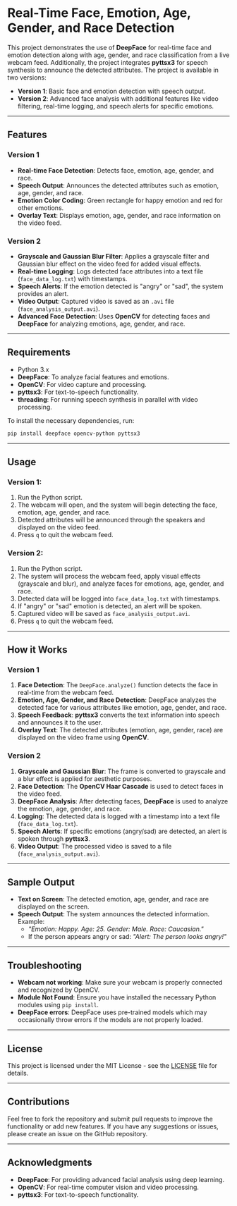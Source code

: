 
# Real-Time Face, Emotion, Age, Gender, and Race Detection

This project demonstrates the use of **DeepFace** for real-time face and emotion detection along with age, gender, and race classification from a live webcam feed. Additionally, the project integrates **pyttsx3** for speech synthesis to announce the detected attributes. The project is available in two versions:

- **Version 1**: Basic face and emotion detection with speech output.
- **Version 2**: Advanced face analysis with additional features like video filtering, real-time logging, and speech alerts for specific emotions.

---

## Features

### Version 1
- **Real-time Face Detection**: Detects face, emotion, age, gender, and race.
- **Speech Output**: Announces the detected attributes such as emotion, age, gender, and race.
- **Emotion Color Coding**: Green rectangle for happy emotion and red for other emotions.
- **Overlay Text**: Displays emotion, age, gender, and race information on the video feed.

### Version 2
- **Grayscale and Gaussian Blur Filter**: Applies a grayscale filter and Gaussian blur effect on the video feed for added visual effects.
- **Real-time Logging**: Logs detected face attributes into a text file (`face_data_log.txt`) with timestamps.
- **Speech Alerts**: If the emotion detected is "angry" or "sad", the system provides an alert.
- **Video Output**: Captured video is saved as an `.avi` file (`face_analysis_output.avi`).
- **Advanced Face Detection**: Uses **OpenCV** for detecting faces and **DeepFace** for analyzing emotions, age, gender, and race.

---

## Requirements

- Python 3.x
- **DeepFace**: To analyze facial features and emotions.
- **OpenCV**: For video capture and processing.
- **pyttsx3**: For text-to-speech functionality.
- **threading**: For running speech synthesis in parallel with video processing.

To install the necessary dependencies, run:

```bash
pip install deepface opencv-python pyttsx3
```

---

## Usage

### Version 1:
1. Run the Python script.
2. The webcam will open, and the system will begin detecting the face, emotion, age, gender, and race.
3. Detected attributes will be announced through the speakers and displayed on the video feed.
4. Press `q` to quit the webcam feed.

### Version 2:
1. Run the Python script.
2. The system will process the webcam feed, apply visual effects (grayscale and blur), and analyze faces for emotions, age, gender, and race.
3. Detected data will be logged into `face_data_log.txt` with timestamps.
4. If "angry" or "sad" emotion is detected, an alert will be spoken.
5. Captured video will be saved as `face_analysis_output.avi`.
6. Press `q` to quit the webcam feed.

---

## How it Works

### Version 1
1. **Face Detection**: The `DeepFace.analyze()` function detects the face in real-time from the webcam feed.
2. **Emotion, Age, Gender, and Race Detection**: DeepFace analyzes the detected face for various attributes like emotion, age, gender, and race.
3. **Speech Feedback**: **pyttsx3** converts the text information into speech and announces it to the user.
4. **Overlay Text**: The detected attributes (emotion, age, gender, race) are displayed on the video frame using **OpenCV**.

### Version 2
1. **Grayscale and Gaussian Blur**: The frame is converted to grayscale and a blur effect is applied for aesthetic purposes.
2. **Face Detection**: The **OpenCV Haar Cascade** is used to detect faces in the video feed.
3. **DeepFace Analysis**: After detecting faces, **DeepFace** is used to analyze the emotion, age, gender, and race.
4. **Logging**: The detected data is logged with a timestamp into a text file (`face_data_log.txt`).
5. **Speech Alerts**: If specific emotions (angry/sad) are detected, an alert is spoken through **pyttsx3**.
6. **Video Output**: The processed video is saved to a file (`face_analysis_output.avi`).

---

## Sample Output

- **Text on Screen**: The detected emotion, age, gender, and race are displayed on the screen.
- **Speech Output**: The system announces the detected information. Example: 
  - *"Emotion: Happy. Age: 25. Gender: Male. Race: Caucasian."*
  - If the person appears angry or sad: *"Alert: The person looks angry!"*
  
---

## Troubleshooting

- **Webcam not working**: Make sure your webcam is properly connected and recognized by OpenCV.
- **Module Not Found**: Ensure you have installed the necessary Python modules using `pip install`.
- **DeepFace errors**: DeepFace uses pre-trained models which may occasionally throw errors if the models are not properly loaded.

---

## License

This project is licensed under the MIT License - see the [LICENSE](LICENSE) file for details.

---

## Contributions

Feel free to fork the repository and submit pull requests to improve the functionality or add new features. If you have any suggestions or issues, please create an issue on the GitHub repository.

---

## Acknowledgments

- **DeepFace**: For providing advanced facial analysis using deep learning.
- **OpenCV**: For real-time computer vision and video processing.
- **pyttsx3**: For text-to-speech functionality.

